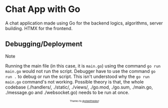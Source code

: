 # Chat App with Go

A chat application made using Go for the backend logics, algorithms, server building. HTMX for the frontend.

## Debugging/Deployment

> [!NOTE]
> Running the main file (in this case, it is `main.go`) using the command `go run main.go` would not run the script. Debugger have to use the command `go run .` to debug or run the script. This isn't understood why the `go run main.go` command's not working. Possible theory is that, the whole codebase (./handlers/, ./static/, ./views/, ./go.mod, ./go.sum, ./main.go, ./message.go and ./websocket.go) needs to be run at once.

<p align="center" style="font-size: 8px">Thanks to <a href="https://github.com/steelthedev">@steelthedev</a>!</p>
